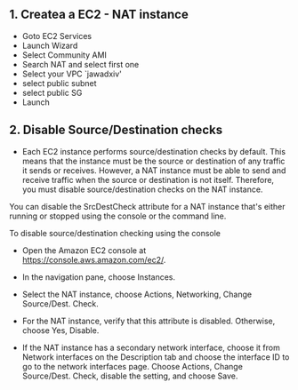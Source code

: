 ##  1. Createa a EC2 - NAT instance

* Goto EC2 Services
* Launch Wizard
* Select Community AMI
* Search NAT and select first one
* Select your VPC `jawadxiv'
* select public subnet
* select public SG
* Launch

## 2. Disable Source/Destination checks
* Each EC2 instance performs source/destination checks by default. This means that the instance must be the source or destination of any traffic it sends or receives. However, a NAT instance must be able to send and receive traffic when the source or destination is not itself. Therefore, you must disable source/destination checks on the NAT instance.

You can disable the SrcDestCheck attribute for a NAT instance that's either running or stopped using the console or the command line.

To disable source/destination checking using the console

* Open the Amazon EC2 console at https://console.aws.amazon.com/ec2/.

* In the navigation pane, choose Instances.

* Select the NAT instance, choose Actions, Networking, Change Source/Dest. Check.

* For the NAT instance, verify that this attribute is disabled. Otherwise, choose Yes, Disable.

* If the NAT instance has a secondary network interface, choose it from Network interfaces on the Description tab and choose the interface ID to go to the network interfaces page. Choose Actions, Change Source/Dest. Check, disable the setting, and choose Save.
